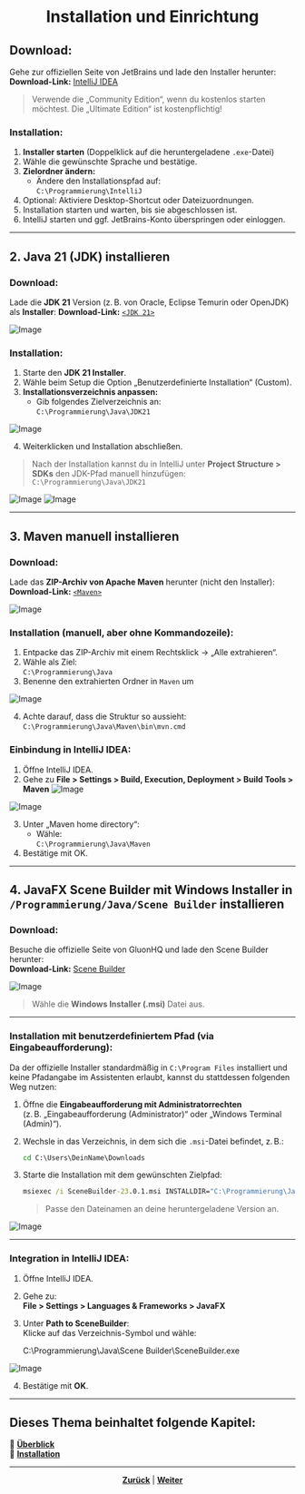 # <p align="center">Installation und Einrichtung</p>

## **Download:**

Gehe zur offiziellen Seite von JetBrains und lade den Installer herunter:
**Download-Link:** [IntelliJ IDEA](https://www.jetbrains.com/idea/download/?section=windows)

> Verwende die „Community Edition“, wenn du kostenlos starten möchtest. Die „Ultimate Edition“ ist kostenpflichtig!

### **Installation:**

1. **Installer starten** (Doppelklick auf die heruntergeladene `.exe`-Datei)
2. Wähle die gewünschte Sprache und bestätige.
3. **Zielordner ändern:**
   - Ändere den Installationspfad auf:  
     `C:\Programmierung\IntelliJ`
4. Optional: Aktiviere Desktop-Shortcut oder Dateizuordnungen.
5. Installation starten und warten, bis sie abgeschlossen ist.
6. IntelliJ starten und ggf. JetBrains-Konto überspringen oder einloggen.

---

## 2. Java 21 (JDK) installieren

### **Download:**

Lade die **JDK 21** Version (z. B. von Oracle, Eclipse Temurin oder OpenJDK) als **Installer**:
**Download-Link:** [`<JDK 21>`](https://www.oracle.com/java/technologies/javase/jdk21-archive-downloads.html)

![Image](https://github.com/user-attachments/assets/18fcb1bc-df68-4b65-a871-263612fefc1f)

### **Installation:**

1. Starte den **JDK 21 Installer**.
2. Wähle beim Setup die Option „Benutzerdefinierte Installation“ (Custom).
3. **Installationsverzeichnis anpassen:**
   - Gib folgendes Zielverzeichnis an:  
     `C:\Programmierung\Java\JDK21`

![Image](https://github.com/user-attachments/assets/4dfcfb7d-ba93-4f10-aa37-af399ac73dc4)

4. Weiterklicken und Installation abschließen.

> Nach der Installation kannst du in IntelliJ unter **Project Structure > SDKs** den JDK-Pfad manuell hinzufügen:  
`C:\Programmierung\Java\JDK21`

![Image](https://github.com/user-attachments/assets/e9a31019-dafe-4f7e-a349-b746ba4a03aa) ![Image](https://github.com/user-attachments/assets/bcfe79c7-b1c8-4a79-8c35-eb4900fffa1c)

---

## 3. Maven manuell installieren

### **Download:**
Lade das **ZIP-Archiv von Apache Maven** herunter (nicht den Installer):
**Download-Link:** [`<Maven>`](https://maven.apache.org/download.cgi)

![Image](https://github.com/user-attachments/assets/fe4f776f-16f6-4ba3-8619-f4a77aa182e6)

### **Installation (manuell, aber ohne Kommandozeile):**

1. Entpacke das ZIP-Archiv mit einem Rechtsklick → „Alle extrahieren“.
2. Wähle als Ziel:  
   `C:\Programmierung\Java`
3. Benenne den extrahierten Ordner in `Maven` um

![Image](https://github.com/user-attachments/assets/d7238d05-b300-41b7-9cab-d2adc19f03c8)

4. Achte darauf, dass die Struktur so aussieht:  
   `C:\Programmierung\Java\Maven\bin\mvn.cmd`

### **Einbindung in IntelliJ IDEA:**

1. Öffne IntelliJ IDEA.
2. Gehe zu **File > Settings > Build, Execution, Deployment > Build Tools > Maven**
![Image](https://github.com/user-attachments/assets/c1acc247-01aa-45b4-a7ae-8306964d8699)

![Image](https://github.com/user-attachments/assets/4561e3b1-6089-42ff-b22e-de1a764c4dab)

3. Unter „Maven home directory“:
   - Wähle:  
     `C:\Programmierung\Java\Maven`
4. Bestätige mit OK.

---

## 4. JavaFX Scene Builder mit Windows Installer in `/Programmierung/Java/Scene Builder` installieren

### **Download:**
Besuche die offizielle Seite von GluonHQ und lade den Scene Builder herunter:  
**Download-Link:** [Scene Builder](https://gluonhq.com/products/scene-builder/#download)

![Image](https://github.com/user-attachments/assets/8a60148c-96e5-4c40-94d8-215cac09099b)

> Wähle die **Windows Installer (.msi)** Datei aus.

---

### **Installation mit benutzerdefiniertem Pfad (via Eingabeaufforderung):**

Da der offizielle Installer standardmäßig in `C:\Program Files` installiert und keine Pfadangabe im Assistenten erlaubt, kannst du stattdessen folgenden Weg nutzen:

1. Öffne die **Eingabeaufforderung mit Administratorrechten**  
   (z. B. „Eingabeaufforderung (Administrator)“ oder „Windows Terminal (Admin)“).
2. Wechsle in das Verzeichnis, in dem sich die `.msi`-Datei befindet, z. B.:

   ```bat
   cd C:\Users\DeinName\Downloads
   ```

3. Starte die Installation mit dem gewünschten Zielpfad:

   ```bat
   msiexec /i SceneBuilder-23.0.1.msi INSTALLDIR="C:\Programmierung\Java\Scene Builder"
   ```

   > Passe den Dateinamen an deine heruntergeladene Version an.

![Image](https://github.com/user-attachments/assets/8ed5db9b-33b2-40e6-bbce-cca14bf3d8ff)

---

### **Integration in IntelliJ IDEA:**

1. Öffne IntelliJ IDEA.
2. Gehe zu:  
   **File > Settings > Languages & Frameworks > JavaFX**
3. Unter **Path to SceneBuilder**:  
   Klicke auf das Verzeichnis-Symbol und wähle:

   C:\Programmierung\Java\Scene Builder\SceneBuilder.exe

![Image](https://github.com/user-attachments/assets/6ff9f471-c689-43c1-9dba-328e51b03195)

4. Bestätige mit **OK**.

---

**Dieses Thema beinhaltet folgende Kapitel:**
---

🔹 [**Überblick**](/docs/04-tools/03-intellij/01-ueberblick/README.md) </br>
🔹 [**Installation**](/docs/04-tools/03-intellij/02-installation/README.md) </br>

---

<p align="center">
<a href="/docs/04-tools/03-intellij/01-ueberblick/README.md"><strong>Zurück</strong></a> | 
<a href="/docs/04-tools/04-windsurf/README.md"><strong>Weiter</strong></a>
</p>
